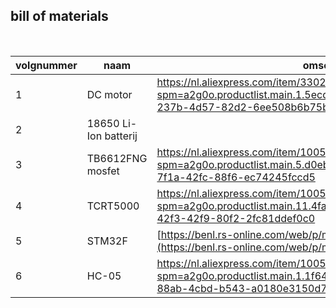 ## bill of materials
<br />

|volgnummer|naam|omschrijving|nieuw/recup|kostprijs/stuk|aantal|subtotaal|
|----------|----|------------|-----------|---------|------|---------|
|         1| DC motor                       |  https://nl.aliexpress.com/item/33022320164.html?spm=a2g0o.productlist.main.1.5ecdMhQDMhQD4t&algo_pvid=d4d1d1a9-237b-4d57-82d2-6ee508b6b75b         |           |  11.99euro          |  2    |    23.98euro     |
|         2|    18650 Li-Ion batterij       |                      |           |                    |  2    |                  |
|         3|    TB6612FNG mosfet            |https://nl.aliexpress.com/item/1005006036493665.html?spm=a2g0o.productlist.main.5.d0ebi5yzi5yzIC&algo_pvid=cc2f19ec-7f1a-42fc-88f6-ec74245fccd5 |           |                    |  1    |                  |
|         4|   TCRT5000                     | https://nl.aliexpress.com/item/1005004459399795.html?spm=a2g0o.productlist.main.11.4fa1a4FKa4FK2A&algo_pvid=3b2dd209-42f3-42f9-80f2-2fc81ddef0c0  |           |                    |       |                  |
|         5|     STM32F                           |     [https://benl.rs-online.com/web/p/microcontrollers/6230825](https://benl.rs-online.com/web/p/microcontrollers/6868580)    |           |                    |       |                  |
|         6|          HC-05     | https://nl.aliexpress.com/item/1005002168332848.html?spm=a2g0o.productlist.main.1.1f64Yb9bYb9bCE&algo_pvid=bac2d11e-88ab-4cbd-b543-a0180e3150d7  |           |                    |       |                  |
